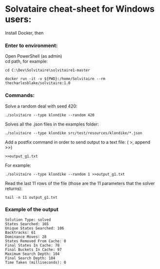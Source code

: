 
# Solvataire cheat-sheet for Windows users:
Install Docker, then

### Enter to environment:
Open PowerShell (as admin)  
cd path, for example:

    cd C:\Dev\Solvitaire\solvitaire1-master
    
    docker run -it -v ${PWD}:/home/Solvitaire --rm thecharlesblake/solvitaire:1.0

### Commands: 
Solve a random deal with seed 420:  

	./solvitaire --type klondike --random 420
	
Solves all the .json files in the examples folder:  

	./solvitaire --type klondike src/test/resources/klondike/*.json

Add a postfix command in order to send output to a text file: ( >, append >>)  
    
    >>output_g1.txt

For example:

	./solvitaire --type klondike --random 1 >>output_g1.txt

Read the last 11 rows of the file (those are the 11 parameters that the solver returns):

	tail -n 11 output_g1.txt

### Example of the output

	Solution Type: solved
	States Searched: 165
	Unique States Searched: 106
	Backtracks: 61
	Dominance Moves: 28
	States Removed From Cache: 0
	Final States In Cache: 78
	Final Buckets In Cache: 97
	Maximum Search Depth: 104
	Final Search Depth: 104
	Time Taken (milliseconds): 0
